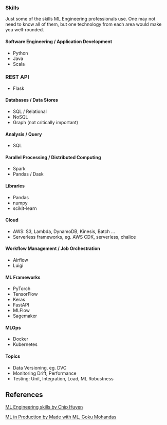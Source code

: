 
### Skills
Just some of the skills ML Engineering professionals use.
One may not need to know all of them, but one technology from each area would make you well-rounded.

#### Software Engineering / Application Development
* Python
* Java
* Scala

### REST API
* Flask

#### Databases / Data Stores
* SQL / Relational
* NoSQL
* Graph (not critically important)

#### Analysis / Query
* SQL

#### Parallel Processing / Distributed Computing
* Spark
* Pandas / Dask

#### Libraries
* Pandas
* numpy
* scikit-learn

#### Cloud
* AWS: S3, Lambda, DynamoDB, Kinesis, Batch ...
* Serverless frameworks, eg. AWS CDK, serverless, chalice

#### Workflow Management / Job Orchestration
* Airflow
* Luigi

#### ML Frameworks
* PyTorch
* TensorFlow
* Keras
* FastAPI
* MLFlow
* Sagemaker

#### MLOps
* Docker
* Kubernetes

#### Topics
* Data Versioning, eg. DVC
* Monitoring Drift, Performance
* Testing: Unit, Integration, Load, ML Robustness


## References

[ML Engineering skills by Chip Huyen](https://twitter.com/chipro/status/1315283623910805504)

[ML in Production by Made with ML, Goku Mohandas](https://twitter.com/GokuMohandas/status/1315990996849627136)